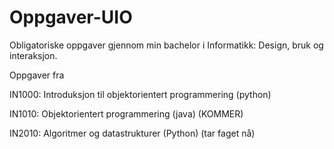 # Oppgaver-UIO

Obligatoriske oppgaver gjennom min bachelor i Informatikk: Design, bruk og interaksjon.

Oppgaver fra 

IN1000: Introduksjon til objektorientert programmering (python)

IN1010: Objektorientert programmering (java) (KOMMER)

IN2010: Algoritmer og datastrukturer (Python) (tar faget nå)
